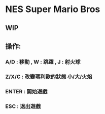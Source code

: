 # NES Super Mario Bros

## WIP

## 操作:
### A/D : 移動 , W : 跳躍 , J : 射火球
### Z/X/C : 改變瑪利歐的狀態 小/大/火焰
### ENTER : 開始遊戲
### ESC : 退出遊戲